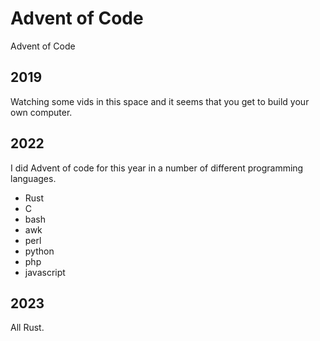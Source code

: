 # Advent of Code
Advent of Code

## 2019
Watching some vids in this space and it 
seems that you get to build your own computer.

## 2022
I did Advent of code for this year in a number of different programming languages.
- Rust
- C
- bash
- awk
- perl
- python
- php
- javascript

## 2023
All Rust.

